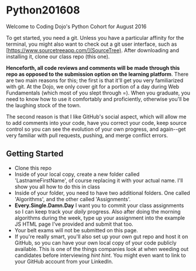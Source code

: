 # Python201608
Welcome to Coding Dojo's Python Cohort for August 2016

To get started, you need a git. Unless you have a particular affinity for the terminal, you might also want to check out a git user interface, such as [https://www.sourcetreeapp.com/](SourceTree). After downloading and installing it, clone our class repo (this one).

**Henceforth, all code reviews and comments will be made through this repo as opposed to the submission option on the learning platform**. There are two main reasons for this; the first is that it'll get you very familiarized with git. At the Dojo, we only cover git for a portion of a day during Web Fundamentals (which most of you slept through =). When you graduate, you need to know how to use it comfortably and proficiently, otherwise you'll be the laughing stock of the town.

The second reason is that I like GitHub's social aspect, which will allow me to add comments into your code, have you correct your code, keep source control so you can see the evolution of your own progress, and again--get very familiar with pull requests, pushing, and merge conflict errors.

## Getting Started

 * Clone this repo
 * Inside of your local copy, create a new folder called 'LastnameFirstName', of course replacing it with your actual name. I'll show you all how to do this in class
 * Inside of your folder, you need to have two additional folders. One called 'Algorithms', and the other called 'Assignments'.
 * **Every.Single.Damn.Day** I want you to commit your class assignments so I can keep track your _daily_ progress. Also after doing the morning algorithms during the week, type up your assignment into the example JS HTML page I've provided and submit that too.
 * Your belt exams will not be submitted on this page.
 * If you're really smart, you'll also set up your own gut repo and host it on GitHub, so you can have your own local copy of your code publicly available. This is one of the things companies look at when weeding out candidates before interviewing _hint hint_. You might even want to link to your GitHub account from your LinkedIn.